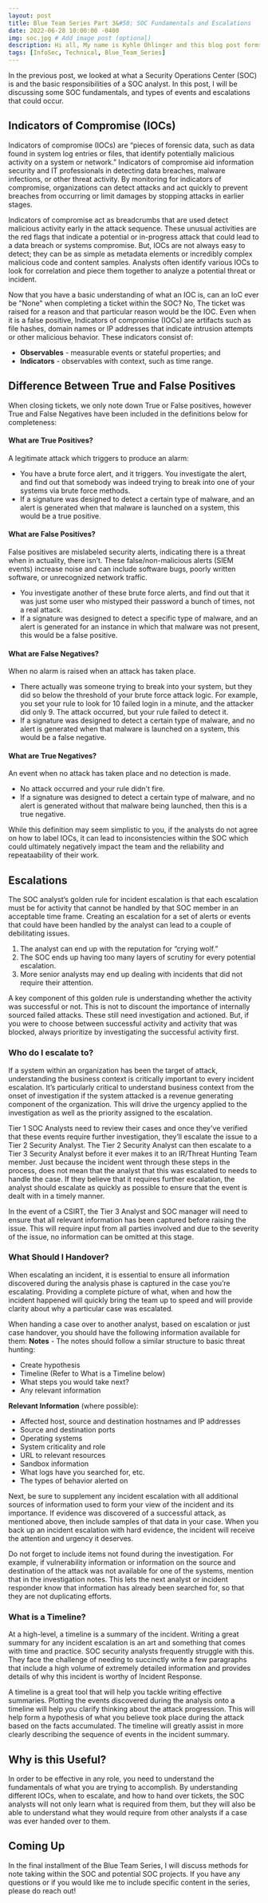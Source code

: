 ```yaml
---
layout: post
title: Blue Team Series Part 3&#58; SOC Fundamentals and Escalations
date: 2022-06-28 10:00:00 -0400
img: soc.jpg # Add image post (optional)
description: Hi all, My name is Kyhle Öhlinger and this blog post forms part of my personal blog. If you enjoy any of the posts, feel free to reach out and let me know :) 
tags: [InfoSec, Technical, Blue_Team_Series]
---
```


In the previous post, we looked at what a Security Operations Center (SOC) is and the basic responsibilities of a SOC analyst. In this post, I will be discussing some SOC fundamentals, and types of events and escalations that could occur.

## Indicators of Compromise (IOCs)

Indicators of compromise (IOCs) are “pieces of forensic data, such as data found in system log entries or files, that identify potentially malicious activity on a system or network.” Indicators of compromise aid information security and IT professionals in detecting data breaches, malware infections, or other threat activity. By monitoring for indicators of compromise, organizations can detect attacks and act quickly to prevent breaches from occurring or limit damages by stopping attacks in earlier stages.

Indicators of compromise act as breadcrumbs that are used detect malicious activity early in the attack sequence. These unusual activities are the red flags that indicate a potential or in-progress attack that could lead to a data breach or systems compromise. But, IOCs are not always easy to detect; they can be as simple as metadata elements or incredibly complex malicious code and content samples. Analysts often identify various IOCs to look for correlation and piece them together to analyze a potential threat or incident.
 
Now that you have a basic understanding of what an IOC is, can an IoC ever be "None" when completing a ticket within the SOC? No, The ticket was raised for a reason and that particular reason would be the IOC. Even when it is a false positive, Indicators of compromise (IOCs) are artifacts such as file hashes, domain names or IP addresses that indicate intrusion attempts or other malicious behavior. These indicators consist of:
* **Observables** - measurable events or stateful properties; and
* **Indicators** - observables with context, such as time range.

## Difference Between True and False Positives
When closing tickets, we only note down True or False positives, however True and False Negatives have been included in the definitions below for completeness:
 
#### What are True Positives?
A legitimate attack which triggers to produce an alarm:
* You have a brute force alert, and it triggers. You investigate the alert, and find out that somebody was indeed trying to break into one of your systems via brute force methods.
* If a signature was designed to detect a certain type of malware, and an alert is generated when that malware is launched on a system, this would be a true positive.

#### What are False Positives?
False positives are mislabeled security alerts, indicating there is a threat when in actuality, there isn’t. These false/non-malicious alerts (SIEM events) increase noise and can include software bugs, poorly written software, or unrecognized network traffic.
* You investigate another of these brute force alerts, and find out that it was just some user who mistyped their password a bunch of times, not a real attack.
* If a signature was designed to detect a specific type of malware, and an alert is generated for an instance in which that malware was not present, this would be a false positive.

#### What are False Negatives? 
When no alarm is raised when an attack has taken place.
* There actually was someone trying to break into your system, but they did so below the threshold of your brute force attack logic. For example, you set your rule to look for 10 failed login in a minute, and the attacker did only 9. The attack occurred, but your rule failed to detect it.
* If a signature was designed to detect a certain type of malware, and no alert is generated when that malware is launched on a system, this would be a false negative.

#### What are True Negatives?
An event when no attack has taken place and no detection is made.
* No attack occurred and your rule didn't fire.
* If a signature was designed to detect a certain type of malware, and no alert is generated without that malware being launched, then this is a true negative.

While this definition may seem simplistic to you, if the analysts do not agree on how to label IOCs, it can lead to inconsistencies within the SOC which could ultimately negatively impact the team and the reliability and repeataability of their work.


## Escalations

The SOC analyst’s golden rule for incident escalation is that each escalation must be for activity that cannot be handled by that SOC member in an acceptable time frame. Creating an escalation for a set of alerts or events that could have been handled by the analyst can lead to a couple of debilitating issues.

1. The analyst can end up with the reputation for “crying wolf.”
2. The SOC ends up having too many layers of scrutiny for every potential escalation.
3. More senior analysts may end up dealing with incidents that did not require their attention.

A key component of this golden rule is understanding whether the activity was successful or not. This is not to discount the importance of internally sourced failed attacks. These still need investigation and actioned. But, if you were to choose between successful activity and activity that was blocked, always prioritize by investigating the successful activity first.

### Who do I escalate to?
If a system within an organization has been the target of attack, understanding the business context is critically important to every incident escalation. It’s particularly critical to understand business context from the onset of investigation if the system attacked is a revenue generating component of the organization. This will drive the urgency applied to the investigation as well as the priority assigned to the escalation.
 
Tier 1 SOC Analysts need to review their cases and once they've verified that these events require further investigation, they’ll escalate the issue to a Tier 2 Security Analyst. The Tier 2 Security Analyst can then escalate to a Tier 3 Security Analyst before it ever makes it to an IR/Threat Hunting Team member. Just because the incident went through these steps in the process, does not mean that the analyst that this was escalated to needs to handle the case. If they believe that it requires further escalation, the analyst should escalate as quickly as possible to ensure that the event is dealt with in a timely manner. 
 
In the event of a CSIRT, the Tier 3 Analyst and SOC manager will need to ensure that all relevant information has been captured before raising the issue. This will require input from all parties involved and due to the severity of the issue, no information can be omitted at this stage.


### What Should I Handover?
When escalating an incident, it is essential to ensure all information discovered during the analysis phase is captured in the case you’re escalating. Providing a complete picture of what, when and how the incident happened will quickly bring the team up to speed and will provide clarity about why a particular case was escalated.
 
When handing a case over to another analyst, based on escalation or just case handover, you should have the following information available for them:
**Notes** - The notes should follow a similar structure to basic threat hunting:
* Create hypothesis
* Timeline (Refer to What is a Timeline below)
* What steps you would take next?
* Any relevant information

**Relevant Information** (where possible):
* Affected host, source and destination hostnames and IP addresses
* Source and destination ports
* Operating systems
* System criticality and role
* URL to relevant resources
* Sandbox information
* What logs have you searched for, etc.
* The types of behavior alerted on

Next, be sure to supplement any incident escalation with all additional sources of information used to form your view of the incident and its importance. If evidence was discovered of a successful attack, as mentioned above, then include samples of that data in your case. When you back up an incident escalation with hard evidence, the incident will receive the attention and urgency it deserves.

Do not forget to include items not found during the investigation. For example, if vulnerability information or information on the source and destination of the attack was not available for one of the systems, mention that in the investigation notes. This lets the next analyst or incident responder know that information has already been searched for, so that they are not duplicating efforts.

### What is a Timeline?
At a high-level, a timeline is a summary of the incident. Writing a great summary for any incident escalation is an art and something that comes with time and practice. SOC security analysts frequently struggle with this. They face the challenge of needing to succinctly write a few paragraphs that include a high volume of extremely detailed information and provides details of why this incident is worthy of Incident Response.

A timeline is a great tool that will help you tackle writing effective summaries. Plotting the events discovered during the analysis onto a timeline will help you clarify thinking about the attack progression. This will help form a hypothesis of what you believe took place during the attack based on the facts accumulated. The timeline will greatly assist in more clearly describing the sequence of events in the incident summary.


## Why is this Useful?
In order to be effective in any role, you need to understand the fundamentals of what you are trying to accomplish. By understanding different IOCs, when to escalate, and how to hand over tickets, the SOC analysts will not only learn what is required from them, but they will also be able to understand what they would require from other analysts if a case was ever handed over to them.

## Coming Up

In the final installment of the Blue Team Series, I will discuss methods for note taking within the SOC and potential SOC projects. If you have any questions or if you would like me to include specific content in the series, please do reach out!